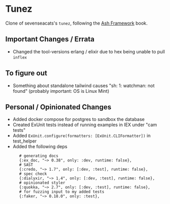 # Tunez

Clone of sevenseacats's `tunez`, following the [Ash Framework](https://pragprog.com/titles/ldash/ash-framework/) book.

## Important Changes / Errata

* Changed the tool-versions erlang / elixir due to hex being unable to pull `inflex`

## To figure out

* Something about standalone tailwind causes "sh: 1: watchman: not found" (probably important: OS is Linux Mint)

## Personal / Opinionated Changes

* Added docker compose for postgres to sandbox the database
* Created ExUnit tests instead of running examples in IEX under "cam tests"
* Added `ExUnit.configure(formatters: [ExUnit.CLIFormatter])` in test_helper
* Added the following deps

```
      # generating docs
      {:ex_doc, "~> 0.38", only: :dev, runtime: false},
      # SAST
      {:credo, "~> 1.7", only: [:dev, :test], runtime: false},
      # spec check
      {:dialyxir, "~> 1.4", only: [:dev, :test], runtime: false},
      # opinionated styler
      {:quokka, "~> 2.7", only: [:dev, :test], runtime: false},
      # for fuzzing input to my added tests
      {:faker, "~> 0.18.0", only: :test},
```
